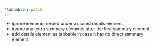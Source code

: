 ```yaml
---
'tabbable': patch
---
```


- ignore elements nested under a closed details element
- ignore any extra summary elements after the first summary element
- add details element as tabbable in case it has no direct summary element
